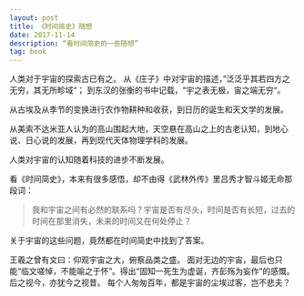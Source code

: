 ```yaml
---
layout: post
title: 《时间简史》随想
date: 2017-11-14
description: “看时间简史的一些随想”
tag: book
---   
```


人类对于宇宙的探索古已有之。
从《庄子》中对宇宙的描述，”泛泛乎其若四方之无穷，其无所畛域“；
到东汉的张衡的书中记载，“宇之表无极，宙之端无穷“。

从古埃及从季节的变换进行农作物耕种和收获，到日历的诞生和天文学的发展。

从美索不达米亚人认为的高山围起大地，天空悬在高山之上的古老认知，到地心说、日心说的发展，再到现代天体物理学科的发展。

人类对宇宙的认知随着科技的进步不断发展。

看《时间简史》，本来有很多感悟，却不由得《武林外传》里吕秀才智斗姬无命那段词：

>我和宇宙之间有必然的联系吗？宇宙是否有尽头，时间是否有长短，过去的时间在那里消失，未来的时间又在何处停止？

关于宇宙的这些问题，竟然都在时间简史中找到了答案。

王羲之曾有文曰：仰观宇宙之大，俯察品类之盛。
面对无边的宇宙，最后也只能“临文嗟悼，不能喻之于怀”。得出“固知一死生为虚诞，齐彭殇为妄作”的感慨。
后之视今，亦犹今之视昔。
每个人匆匆百年，都是宇宙的尘埃过客，岂不悲夫？
